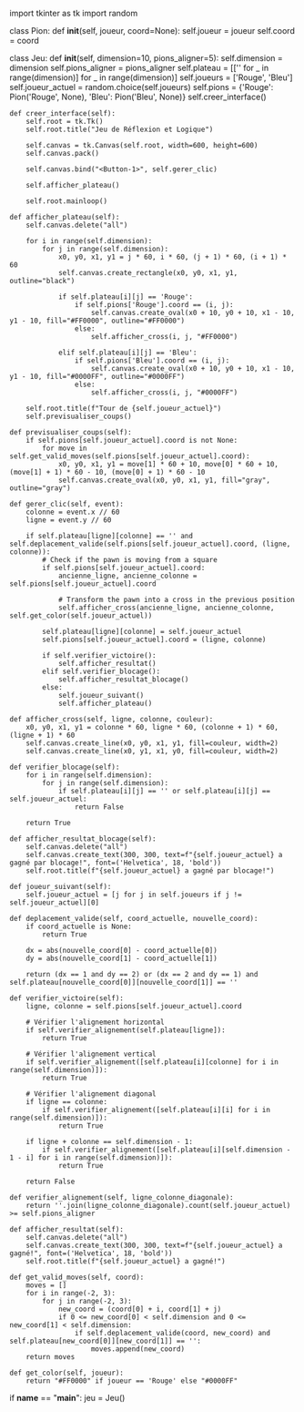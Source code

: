 import tkinter as tk
import random

class Pion:
    def __init__(self, joueur, coord=None):
        self.joueur = joueur
        self.coord = coord

class Jeu:
    def __init__(self, dimension=10, pions_aligner=5):
        self.dimension = dimension
        self.pions_aligner = pions_aligner
        self.plateau = [['' for _ in range(dimension)] for _ in range(dimension)]
        self.joueurs = ['Rouge', 'Bleu']
        self.joueur_actuel = random.choice(self.joueurs)
        self.pions = {'Rouge': Pion('Rouge', None), 'Bleu': Pion('Bleu', None)}
        self.creer_interface()

    def creer_interface(self):
        self.root = tk.Tk()
        self.root.title("Jeu de Réflexion et Logique")

        self.canvas = tk.Canvas(self.root, width=600, height=600)
        self.canvas.pack()

        self.canvas.bind("<Button-1>", self.gerer_clic)

        self.afficher_plateau()

        self.root.mainloop()

    def afficher_plateau(self):
        self.canvas.delete("all")

        for i in range(self.dimension):
            for j in range(self.dimension):
                x0, y0, x1, y1 = j * 60, i * 60, (j + 1) * 60, (i + 1) * 60
                self.canvas.create_rectangle(x0, y0, x1, y1, outline="black")

                if self.plateau[i][j] == 'Rouge':
                    if self.pions['Rouge'].coord == (i, j):
                        self.canvas.create_oval(x0 + 10, y0 + 10, x1 - 10, y1 - 10, fill="#FF0000", outline="#FF0000")
                    else:
                        self.afficher_cross(i, j, "#FF0000")

                elif self.plateau[i][j] == 'Bleu':
                    if self.pions['Bleu'].coord == (i, j):
                        self.canvas.create_oval(x0 + 10, y0 + 10, x1 - 10, y1 - 10, fill="#0000FF", outline="#0000FF")
                    else:
                        self.afficher_cross(i, j, "#0000FF")

        self.root.title(f"Tour de {self.joueur_actuel}")
        self.previsualiser_coups()

    def previsualiser_coups(self):
        if self.pions[self.joueur_actuel].coord is not None:
            for move in self.get_valid_moves(self.pions[self.joueur_actuel].coord):
                x0, y0, x1, y1 = move[1] * 60 + 10, move[0] * 60 + 10, (move[1] + 1) * 60 - 10, (move[0] + 1) * 60 - 10
                self.canvas.create_oval(x0, y0, x1, y1, fill="gray", outline="gray")

    def gerer_clic(self, event):
        colonne = event.x // 60
        ligne = event.y // 60

        if self.plateau[ligne][colonne] == '' and self.deplacement_valide(self.pions[self.joueur_actuel].coord, (ligne, colonne)):
            # Check if the pawn is moving from a square
            if self.pions[self.joueur_actuel].coord:
                ancienne_ligne, ancienne_colonne = self.pions[self.joueur_actuel].coord

                # Transform the pawn into a cross in the previous position
                self.afficher_cross(ancienne_ligne, ancienne_colonne, self.get_color(self.joueur_actuel))

            self.plateau[ligne][colonne] = self.joueur_actuel
            self.pions[self.joueur_actuel].coord = (ligne, colonne)

            if self.verifier_victoire():
                self.afficher_resultat()
            elif self.verifier_blocage():
                self.afficher_resultat_blocage()
            else:
                self.joueur_suivant()
                self.afficher_plateau()

    def afficher_cross(self, ligne, colonne, couleur):
        x0, y0, x1, y1 = colonne * 60, ligne * 60, (colonne + 1) * 60, (ligne + 1) * 60
        self.canvas.create_line(x0, y0, x1, y1, fill=couleur, width=2)
        self.canvas.create_line(x0, y1, x1, y0, fill=couleur, width=2)

    def verifier_blocage(self):
        for i in range(self.dimension):
            for j in range(self.dimension):
                if self.plateau[i][j] == '' or self.plateau[i][j] == self.joueur_actuel:
                    return False

        return True

    def afficher_resultat_blocage(self):
        self.canvas.delete("all")
        self.canvas.create_text(300, 300, text=f"{self.joueur_actuel} a gagné par blocage!", font=('Helvetica', 18, 'bold'))
        self.root.title(f"{self.joueur_actuel} a gagné par blocage!")

    def joueur_suivant(self):
        self.joueur_actuel = [j for j in self.joueurs if j != self.joueur_actuel][0]

    def deplacement_valide(self, coord_actuelle, nouvelle_coord):
        if coord_actuelle is None:
            return True

        dx = abs(nouvelle_coord[0] - coord_actuelle[0])
        dy = abs(nouvelle_coord[1] - coord_actuelle[1])

        return (dx == 1 and dy == 2) or (dx == 2 and dy == 1) and self.plateau[nouvelle_coord[0]][nouvelle_coord[1]] == ''

    def verifier_victoire(self):
        ligne, colonne = self.pions[self.joueur_actuel].coord

        # Vérifier l'alignement horizontal
        if self.verifier_alignement(self.plateau[ligne]):
            return True

        # Vérifier l'alignement vertical
        if self.verifier_alignement([self.plateau[i][colonne] for i in range(self.dimension)]):
            return True

        # Vérifier l'alignement diagonal
        if ligne == colonne:
            if self.verifier_alignement([self.plateau[i][i] for i in range(self.dimension)]):
                return True

        if ligne + colonne == self.dimension - 1:
            if self.verifier_alignement([self.plateau[i][self.dimension - 1 - i] for i in range(self.dimension)]):
                return True

        return False

    def verifier_alignement(self, ligne_colonne_diagonale):
        return ''.join(ligne_colonne_diagonale).count(self.joueur_actuel) >= self.pions_aligner

    def afficher_resultat(self):
        self.canvas.delete("all")
        self.canvas.create_text(300, 300, text=f"{self.joueur_actuel} a gagné!", font=('Helvetica', 18, 'bold'))
        self.root.title(f"{self.joueur_actuel} a gagné!")

    def get_valid_moves(self, coord):
        moves = []
        for i in range(-2, 3):
            for j in range(-2, 3):
                new_coord = (coord[0] + i, coord[1] + j)
                if 0 <= new_coord[0] < self.dimension and 0 <= new_coord[1] < self.dimension:
                    if self.deplacement_valide(coord, new_coord) and self.plateau[new_coord[0]][new_coord[1]] == '':
                        moves.append(new_coord)
        return moves

    def get_color(self, joueur):
        return "#FF0000" if joueur == 'Rouge' else "#0000FF"

if __name__ == "__main__":
    jeu = Jeu()

